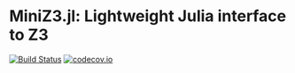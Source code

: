 # MiniZ3.jl: Lightweight Julia interface to Z3

[![Build Status](https://travis-ci.org/rdeits/MiniZ3.jl.svg?branch=master)](https://travis-ci.org/rdeits/MiniZ3.jl)
[![codecov.io](https://codecov.io/github/rdeits/MiniZ3.jl/coverage.svg?branch=master)](https://codecov.io/github/rdeits/MiniZ3.jl?branch=master)
